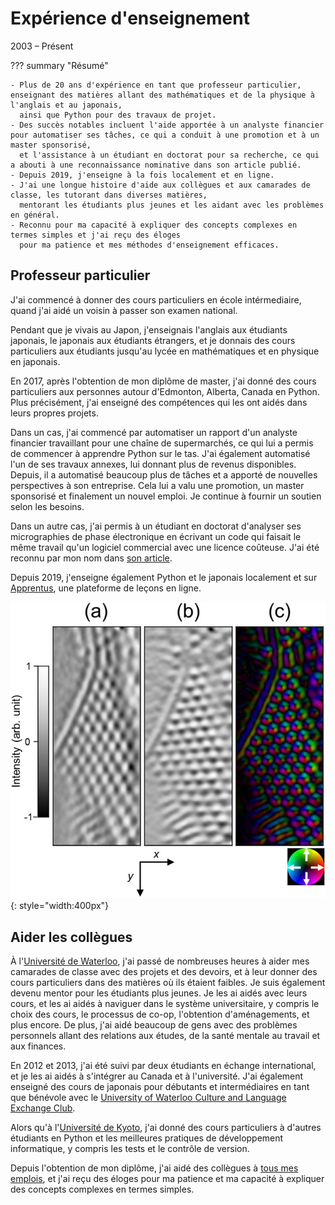 # Expérience d'enseignement
2003 – Présent

??? summary "Résumé"

    - Plus de 20 ans d'expérience en tant que professeur particulier, enseignant des matières allant des mathématiques et de la physique à l'anglais et au japonais,
      ainsi que Python pour des travaux de projet.
    - Des succès notables incluent l'aide apportée à un analyste financier pour automatiser ses tâches, ce qui a conduit à une promotion et à un master sponsorisé,
      et l'assistance à un étudiant en doctorat pour sa recherche, ce qui a abouti à une reconnaissance nominative dans son article publié.
    - Depuis 2019, j'enseigne à la fois localement et en ligne.
    - J'ai une longue histoire d'aide aux collègues et aux camarades de classe, les tutorant dans diverses matières,
      mentorant les étudiants plus jeunes et les aidant avec les problèmes en général.
    - Reconnu pour ma capacité à expliquer des concepts complexes en termes simples et j'ai reçu des éloges
      pour ma patience et mes méthodes d'enseignement efficaces.

## Professeur particulier
J'ai commencé à donner des cours particuliers en école intérmediaire, quand j'ai aidé un voisin à passer son examen national.

Pendant que je vivais au Japon, j'enseignais l'anglais aux étudiants japonais, le japonais aux étudiants étrangers,
et je donnais des cours particuliers aux étudiants jusqu'au lycée en mathématiques et en physique en japonais.

En 2017, après l'obtention de mon diplôme de master, j'ai donné des cours particuliers aux personnes autour d'Edmonton, Alberta, Canada en Python.
Plus précisément, j'ai enseigné des compétences qui les ont aidés dans leurs propres projets.

Dans un cas, j'ai commencé par automatiser un rapport d'un analyste financier travaillant pour une chaîne de supermarchés, ce qui lui a permis de commencer à apprendre Python sur le tas.
J'ai également automatisé l'un de ses travaux annexes, lui donnant plus de revenus disponibles.
Depuis, il a automatisé beaucoup plus de tâches et a apporté de nouvelles perspectives à son entreprise.
Cela lui a valu une promotion, un master sponsorisé et finalement un nouvel emploi.
Je continue à fournir un soutien selon les besoins.

Dans un autre cas, j'ai permis à un étudiant en doctorat d'analyser ses micrographies de phase électronique en écrivant un code qui faisait le même travail qu'un logiciel commercial avec une licence coûteuse.
J'ai été reconnu par mon nom dans [son article](https://aip.scitation.org/doi/pdf/10.1063/1.5028398?class=pdf).

Depuis 2019, j'enseigne également Python et le japonais localement et sur [Apprentus](https://www.apprentus.com/in/jn.masasin),
une plateforme de leçons en ligne.

![Image analysée](../assets/images/micrograph_analyzed.jpg){: style="width:400px"}

## Aider les collègues
À l'[Université de Waterloo](education/uwaterloo), j'ai passé de nombreuses heures à aider mes camarades de classe avec des projets et des devoirs,
et à leur donner des cours particuliers dans des matières où ils étaient faibles.
Je suis également devenu mentor pour les étudiants plus jeunes. Je les ai aidés avec leurs cours,
et les ai aidés à naviguer dans le système universitaire, y compris le choix des cours, le processus de co-op, l'obtention d'aménagements, et plus encore.
De plus, j'ai aidé beaucoup de gens avec des problèmes personnels allant des relations aux études, de la santé mentale au travail et aux finances.

En 2012 et 2013, j'ai été suivi par deux étudiants en échange international, et je les ai aidés à s'intégrer au Canada et à l'université.
J'ai également enseigné des cours de japonais pour débutants et intermédiaires en tant que bénévole avec le [University of Waterloo Culture and Language Exchange Club](https://uwclec.webs.com/).

Alors qu'à l'[Université de Kyoto](education/kyoto-u), j'ai donné des cours particuliers à d'autres étudiants en Python et les meilleures pratiques de développement informatique,
y compris les tests et le contrôle de version.

Depuis l'obtention de mon diplôme, j'ai aidé des collègues à [tous mes emplois](work_experience/index),
et j'ai reçu des éloges pour ma patience et ma capacité à expliquer des concepts complexes en termes simples.
